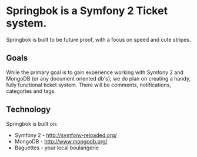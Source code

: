 # Springbok is a Symfony 2 Ticket system.

Springbok is built to be future proof, with a focus on speed and cute stripes.

## Goals

While the primary goal is to gain experience working with Symfony 2 and MongoDB (or any document oriented db's), we do plan on creating a handy, fully functional ticket system. There will be comments, notifications, categories and tags.

## Technology

Springbok is built on:

* Symfony 2 - http://symfony-reloaded.org/
* MongoDB - http://www.mongodb.org/
* Baguettes - your local boulangerie
